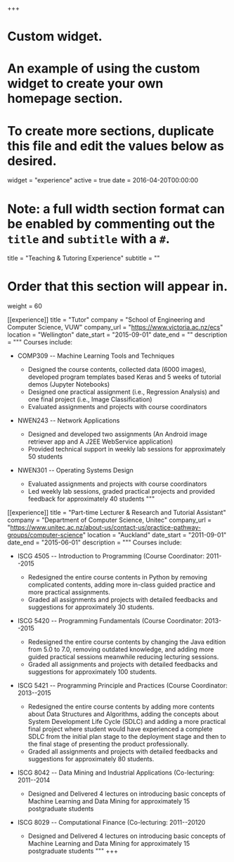 +++
# Custom widget.
# An example of using the custom widget to create your own homepage section.
# To create more sections, duplicate this file and edit the values below as desired.
widget = "experience"
active = true
date = 2016-04-20T00:00:00

# Note: a full width section format can be enabled by commenting out the `title` and `subtitle` with a `#`.
title = "Teaching & Tutoring Experience"
subtitle = ""

# Order that this section will appear in.
weight = 60

[[experience]]
  title = "Tutor"
  company = "School of Engineering and Computer Science, VUW"
  company_url = "https://www.victoria.ac.nz/ecs"
  location = "Wellington"
  date_start = "2015-09-01"
  date_end = ""
  description = """
  Courses include:

  * COMP309 -- Machine Learning Tools and Techniques
  
    - Designed the course contents, collected data (6000 images), developed program templates based Keras and 5 weeks of tutorial demos (Jupyter Notebooks)
    - Designed one practical assignment (i.e., Regression Analysis) and one final project (i.e., Image Classification)
    - Evaluated assignments and projects with course coordinators 
  * NWEN243 -- Network Applications

    - Designed and developed two assignments (An Android image retriever app and A J2EE WebService application)
    - Provided technical support in weekly lab sessions for approximately 50 students
  * NWEN301 -- Operating Systems Design

    - Evaluated assignments and projects with course coordinators
    - Led weekly lab sessions, graded practical projects and provided feedback for approximately 40 students
  """

  [[experience]]
  title = "Part-time Lecturer & Research and Tutorial Assistant"
  company = "Department of Computer Science, Unitec"
  company_url = "https://www.unitec.ac.nz/about-us/contact-us/practice-pathway-groups/computer-science"
  location = "Auckland"
  date_start = "2011-09-01"
  date_end = "2015-06-01"
  description = """
  Courses include:

  * ISCG 4505 -- Introduction to Programming (Course Coordinator: 2011--2015
  
    - Redesigned the entire course contents in Python by removing complicated contents, adding more in-class guided practice and more practical assignments.
    - Graded all assignments and projects with detailed feedbacks and suggestions for approximately 30 students.
  * ISCG 5420 -- Programming Fundamentals (Course Coordinator: 2013--2015

    - Redesigned the entire course contents by changing the Java edition from 5.0 to 7.0, removing outdated knowledge, and adding more guided practical sessions meanwhile reducing lecturing sessions.
    - Graded all assignments and projects with detailed feedbacks and suggestions for approximately 100 students.
  * ISCG 5421 -- Programming Principle and Practices (Course Coordinator: 2013--2015

    - Redesigned the entire course contents by adding more contents about Data Structures and Algorithms, adding the concepts about System Development Life Cycle (SDLC) and adding a more practical final project where student would have experienced a complete SDLC from the initial plan stage to the deployment stage and then to the final stage of presenting the product professionally.
    - Graded all assignments and projects with detailed feedbacks and suggestions for approximately 80 students.
  * ISCG 8042 -- Data Mining and Industrial Applications (Co-lecturing: 2011--2014

    - Designed and Delivered 4 lectures on introducing basic concepts of Machine Learning and Data Mining for approximately 15 postgraduate students 
  * ISCG 8029 -- Computational Finance (Co-lecturing: 2011--20120

    - Designed and Delivered 4 lectures on introducing basic concepts of Machine Learning and Data Mining for approximately 15 postgraduate students 
  """
+++

